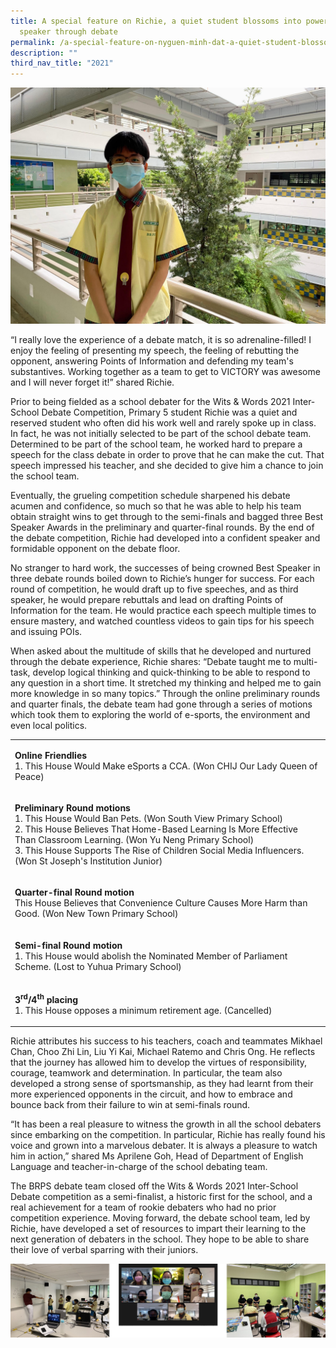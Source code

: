 ```yaml
---
title: A special feature on Richie, a quiet student blossoms into powerful
  speaker through debate
permalink: /a-special-feature-on-nyguen-minh-dat-a-quiet-student-blossoms-into-powerful-speaker-through-debate/
description: ""
third_nav_title: "2021"
---
```

<img src="/images/Richie.jpeg">
<p>“I really love the experience of a debate match, it is so adrenaline-filled! I enjoy the feeling of presenting my speech, the feeling of rebutting the opponent, answering Points of Information and defending my team's substantives. Working together as a team to get to VICTORY was awesome and I will never forget it!” shared Richie.</p>
<p>Prior to being fielded as a school debater for the Wits &amp; Words 2021 Inter-School Debate Competition, Primary 5 student Richie was a quiet and reserved student who often did his work well and rarely spoke up in class. In fact, he was not initially selected to be part of the school debate team. Determined to be part of the school team, he worked hard to prepare a speech for the class debate in order to prove that he can make the cut. That speech impressed his teacher, and she decided to give him a chance to join the school team.</p>
<p>Eventually, the grueling competition schedule sharpened his debate acumen and confidence, so much so that he was able to help his team obtain straight wins to get through to the semi-finals and bagged three Best Speaker Awards in the preliminary and quarter-final rounds. By the end of the debate competition, Richie had developed into a confident speaker and formidable opponent on the debate floor.</p>
<p>No stranger to hard work, the successes of being crowned Best Speaker in three debate rounds boiled down to Richie’s hunger for success. For each round of competition, he would draft up to five speeches, and as third speaker, he would prepare rebuttals and lead on drafting Points of Information for the team. He would practice each speech multiple times to ensure mastery, and watched countless videos to gain tips for his speech and issuing POIs.</p>
<p>When asked about the multitude of skills that he developed and nurtured through the debate experience, Richie shares: “Debate taught me to multi-task, develop logical thinking and quick-thinking to be able to respond to any question in a short time. It stretched my thinking and helped me to gain more knowledge in so many topics.” Through the online preliminary rounds and quarter finals, the debate team had gone through a series of motions which took them to exploring the world of e-sports, the environment and even local politics.</p>
<table>
<tbody>
<tr>
<td width="623">
<p><strong>Online Friendlies<br></strong>1. This House Would Make eSports a CCA. (Won CHIJ Our Lady Queen of Peace)</p>
</td>
</tr>
<tr>
<td width="623">
<p><strong>Preliminary Round motions<br></strong>1. This House Would Ban Pets. (Won South View Primary School)<br>2. This House Believes That Home-Based Learning Is More Effective Than Classroom Learning. (Won Yu Neng Primary School)<br>3. This House Supports The Rise of Children Social Media Influencers. (Won St Joseph's Institution Junior)</p>
</td>
</tr>
<tr>
<td width="623">
<p><strong>Quarter-final Round motion<br></strong>This House Believes that Convenience Culture Causes More Harm than Good. (Won New Town Primary School)</p>
</td>
</tr>
<tr>
<td width="623">
<p><strong>Semi-final Round motion<br></strong>1. This House would abolish the Nominated Member of Parliament Scheme. (Lost to Yuhua Primary School)</p>
</td>
</tr>
<tr>
<td width="623">
<p><strong>3<sup>rd</sup>/4<sup>th</sup>&nbsp;placing<br></strong>1. This House opposes a minimum retirement age. (Cancelled)</p>
</td>
</tr>
</tbody>
</table>
<p>Richie attributes his success to his teachers, coach and teammates Mikhael Chan, Choo Zhi Lin, Liu Yi Kai, Michael Ratemo and Chris Ong. He reflects that the journey has allowed him to develop the virtues of responsibility, courage, teamwork and determination. In particular, the team also developed a strong sense of sportsmanship, as they had learnt from their more experienced opponents in the circuit, and how to embrace and bounce back from their failure to win at semi-finals round.</p>
<p>“It has been a real pleasure to witness the growth in all the school debaters since embarking on the competition. In particular, Richie has really found his voice and grown into a marvelous debater. It is always a pleasure to watch him in action,” shared Ms Aprilene Goh, Head of Department of English Language and teacher-in-charge of the school debating team.</p>
<p>The BRPS debate team closed off the Wits &amp; Words 2021 Inter-School Debate competition as a semi-finalist, a historic first for the school, and a real achievement for a team of rookie debaters who had no prior competition experience. Moving forward, the debate school team, led by Richie, have developed a set of resources to impart their learning to the next generation of debaters in the school. They hope to be able to share their love of verbal sparring with their juniors.</p>

![](/images/debate.jpg)